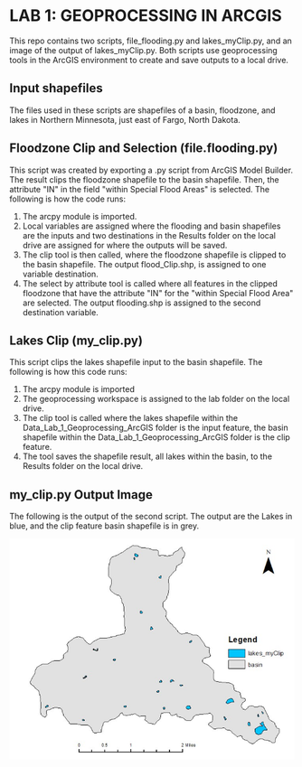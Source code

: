 # LAB 1: GEOPROCESSING IN ARCGIS

This repo contains two scripts, file_flooding.py and lakes_myClip.py, and an image of the output of lakes_myClip.py.  Both scripts use geoprocessing tools in the ArcGIS environment to create and save outputs to a local drive. 

## Input shapefiles

The files used in these scripts are shapefiles of a basin, floodzone, and lakes in Northern Minnesota, just east of Fargo, North Dakota. 

##  Floodzone Clip and Selection (file.flooding.py)

This script was created by exporting a .py script from ArcGIS Model Builder.  The result clips the floodzone shapefile to the basin shapefile.  Then, the attribute "IN" in the field "within Special Flood Areas" is selected.  The following is how the code runs:

1. The arcpy module is imported.
2. Local variables are assigned where the flooding and basin shapefiles are the inputs and two destinations in the Results folder on the local drive are assigned for where the outputs will be saved.
3. The clip tool is then called, where the floodzone shapefile is clipped to the basin shapefile.  The output flood_Clip.shp, is assigned to one variable destination.
4. The select by attribute tool is called where all features in the clipped floodzone that have the attribute "IN" for the "within Special Flood Area" are selected.  The output flooding.shp is assigned to the second destination variable.


##  Lakes Clip (my_clip.py)

This script clips the lakes shapefile input to the basin shapefile.  The following is how this code runs:

1. The arcpy module is imported
2. The geoprocessing workspace is assigned to the lab folder on the local drive.
3. The clip tool is called where the lakes shapefile within the Data_Lab_1_Geoprocessing_ArcGIS folder is the input feature, the basin shapefile within the Data_Lab_1_Geoprocessing_ArcGIS folder is the clip feature.
4. The tool saves the shapefile result, all lakes within the basin, to the Results folder on the local drive.

## my_clip.py Output Image

The following is the output of the second script.  The output are the Lakes in blue, and the clip feature basin shapefile is in grey.

![](Lakesclip.jpg)
